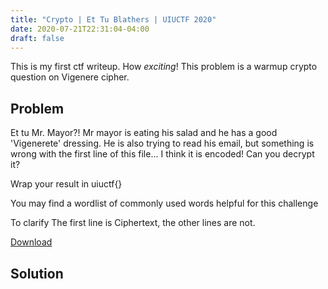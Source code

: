 ```yaml
---
title: "Crypto | Et Tu Blathers | UIUCTF 2020"
date: 2020-07-21T22:31:04-04:00
draft: false
---
```


This is my first ctf writeup. How *exciting*! This problem is a warmup crypto question on Vigenere cipher.


## Problem
Et tu Mr. Mayor?! Mr mayor is eating his salad and he has a good 'Vigenerete' dressing. He is also trying to read his email, but something is wrong with the first line of this file... I think it is encoded! Can you decrypt it?

Wrap your result in uiuctf{}

You may find a wordlist of commonly used words helpful for this challenge

To clarify The first line is Ciphertext, the other lines are not.

[Download](/et-tu-blathers.txt)


## Solution
